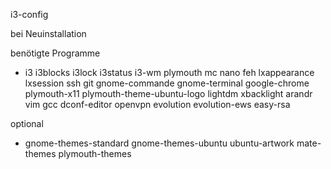 i3-config

bei Neuinstallation
 
benötigte Programme
- i3 i3blocks i3lock i3status i3-wm plymouth mc nano feh lxappearance lxsession ssh git gnome-commande gnome-terminal google-chrome plymouth-x11 plymouth-theme-ubuntu-logo lightdm xbacklight arandr vim gcc dconf-editor openvpn evolution evolution-ews easy-rsa

optional
- gnome-themes-standard gnome-themes-ubuntu ubuntu-artwork mate-themes plymouth-themes